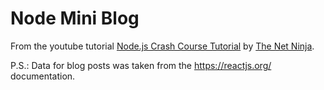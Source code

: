 # Node Mini Blog

From the youtube tutorial [Node.js Crash Course Tutorial](https://www.youtube.com/playlist?list=PL4cUxeGkcC9jsz4LDYc6kv3ymONOKxwBU) by [The Net Ninja](https://www.youtube.com/channel/UCW5YeuERMmlnqo4oq8vwUpg).

P.S.: Data for blog posts was taken from the https://reactjs.org/ documentation.
